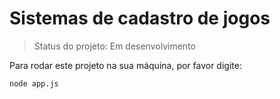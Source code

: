 <h1> Sistemas de cadastro de jogos</h1>

> Status do projeto: Em desenvolvimento

Para rodar este projeto na sua máquina, por favor digite: 

```
node app.js
```
